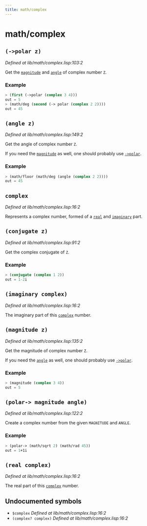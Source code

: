 ```yaml
---
title: math/complex
---
```

# math/complex
## `(->polar z)`
*Defined at lib/math/complex.lisp:103:2*

Get the [`magnitude`](lib.math.complex.md#magnitude-z) and [`angle`](lib.math.complex.md#angle-z) of complex number `Z`.

### Example
```cl
> (first (->polar (complex 3 4)))
out = 5
> (math/deg (second (-> polar (complex 2 2))))
out = 45
 ```

## `(angle z)`
*Defined at lib/math/complex.lisp:149:2*

Get the angle of complex number `Z`.

If you need the [`magnitude`](lib.math.complex.md#magnitude-z) as well, one should probably use
[`->polar`](lib.math.complex.md#-polar-z).

### Example
```cl
> (math/floor (math/deg (angle (complex 2 2))))
out = 45
```

## `complex`
*Defined at lib/math/complex.lisp:16:2*

Represents a complex number, formed of a [`real`](lib.math.complex.md#real-complex) and [`imaginary`](lib.math.complex.md#imaginary-complex)
part.

## `(conjugate z)`
*Defined at lib/math/complex.lisp:91:2*

Get the complex conjugate of `Z`.

### Example
```cl
> (conjugate (complex 1 2))
out = 1-2i
```

## `(imaginary complex)`
*Defined at lib/math/complex.lisp:16:2*

The imaginary part of this [`complex`](lib.math.complex.md#complex) number.

## `(magnitude z)`
*Defined at lib/math/complex.lisp:135:2*

Get the magnitude of complex number `Z`.

If you need the [`angle`](lib.math.complex.md#angle-z) as well, one should probably use
[`->polar`](lib.math.complex.md#-polar-z).

### Example
```cl
> (magnitude (complex 3 4))
out = 5
```

## `(polar-> magnitude angle)`
*Defined at lib/math/complex.lisp:122:2*

Create a complex number from the given `MAGNITUDE` and `ANGLE`.

### Example
```cl
> (polar-> (math/sqrt 2) (math/rad 45))
out = 1+1i
```

## `(real complex)`
*Defined at lib/math/complex.lisp:16:2*

The real part of this [`complex`](lib.math.complex.md#complex) number.

## Undocumented symbols
 - `$complex` *Defined at lib/math/complex.lisp:16:2*
 - `(complex? complex)` *Defined at lib/math/complex.lisp:16:2*
